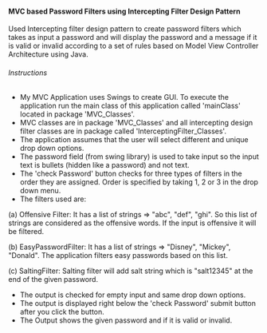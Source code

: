 #### MVC based Password Filters using Intercepting Filter Design Pattern

Used Intercepting filter design pattern to create password filters which takes as input a password and will display the password and a message if it is valid or invalid according to a set of rules based on Model View Controller Architecture using Java.


###### Instructions

* My MVC Application uses Swings to create GUI. To execute the application run the main class of this application called 'mainClass' located in package 'MVC_Classes'. 
* MVC classes are in package 'MVC_Classes' and all intercepting design filter classes are in package called 'InterceptingFilter_Classes'.
* The application assumes that the user will select different and unique drop down options.
* The password field (from swing library) is used to take input so the input text is bullets (hidden like a password) and not text.
* The 'check Password' button checks for three types of filters in the order they are assigned. Order is specified by taking 1, 2 or 3 in the drop down menu.
* The filters used are: 

 (a) Offensive Filter: It has a list of strings => "abc", "def", "ghi". So this list of strings are considered as the offensive words. If the input is offensive it will be filtered.
 
 (b)	EasyPasswordFilter: It has a list of strings => "Disney", "Mickey", "Donald". The application filters easy passwords based on this list.
 
 (c) SaltingFilter: Salting filter will add salt string which is "salt12345" at the end of the given password.
* The output is checked for empty input and same drop down options.
* The output is displayed right below the 'check Password' submit button after you click the button. 
* The Output shows the given password and if it is valid or invalid. 

